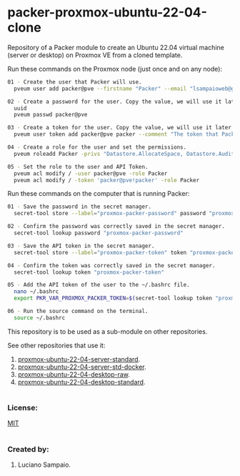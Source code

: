 # packer-proxmox-ubuntu-22-04-clone
Repository of a Packer module to create an Ubuntu 22.04 virtual machine (server or desktop) on Proxmox VE from a cloned template.

Run these commands on the Proxmox node (just once and on any node):
```bash
01 - Create the user that Packer will use.
  pveum user add packer@pve --firstname "Packer" --email "lsampaioweb@gmail.com" --comment "The user that Packer will use."

02 - Create a password for the user. Copy the value, we will use it later.
  uuid
  pveum passwd packer@pve

03 - Create a token for the user. Copy the value, we will use it later.
  pveum user token add packer@pve packer --comment "The token that Packer will use."

04 - Create a role for the user and set the permissions.
  pveum roleadd Packer -privs "Datastore.AllocateSpace, Datastore.Audit, Group.Allocate, Pool.Allocate, Pool.Audit, SDN.Use, Sys.Audit, Sys.Modify, VM.Allocate, VM.Audit, VM.Clone, VM.Config.CDROM, VM.Config.CPU, VM.Config.Cloudinit, VM.Config.Disk, VM.Config.HWType, VM.Config.Memory, VM.Config.Network, VM.Config.Options, VM.Console, VM.Monitor, VM.PowerMgmt"

05 - Set the role to the user and API Token.
  pveum acl modify / -user packer@pve -role Packer
  pveum acl modify / -token 'packer@pve!packer' -role Packer
```

Run these commands on the computer that is running Packer:

```bash
01 - Save the password in the secret manager.
  secret-tool store --label="proxmox-packer-password" password "proxmox-packer-password"

02 - Confirm the password was correctly saved in the secret manager.
  secret-tool lookup password "proxmox-packer-password"

03 - Save the API token in the secret manager.
  secret-tool store --label="proxmox-packer-token" token "proxmox-packer-token"

04 - Confirm the token was correctly saved in the secret manager.
  secret-tool lookup token "proxmox-packer-token"

05 - Add the API token of the user to the ~/.bashrc file.
  nano ~/.bashrc
  export PKR_VAR_PROXMOX_PACKER_TOKEN=$(secret-tool lookup token "proxmox-packer-token")

06 - Run the source command on the terminal.
  source ~/.bashrc
```

This repository is to be used as a sub-module on other repositories.

See other repositories that use it: <br/>
1. [proxmox-ubuntu-22-04-server-standard](https://github.com/lsampaioweb/proxmox-ubuntu-22-04-server-standard "proxmox-ubuntu-22-04-server-standard").
1. [proxmox-ubuntu-22-04-server-std-docker](https://github.com/lsampaioweb/proxmox-ubuntu-22-04-server-std-docker "proxmox-ubuntu-22-04-server-std-docker").
1. [proxmox-ubuntu-22-04-desktop-raw](https://github.com/lsampaioweb/proxmox-ubuntu-22-04-desktop-raw "proxmox-ubuntu-22-04-desktop-raw").
1. [proxmox-ubuntu-22-04-desktop-standard](https://github.com/lsampaioweb/proxmox-ubuntu-22-04-desktop-standard "proxmox-ubuntu-22-04-desktop-standard").

#
### License:

[MIT](LICENSE "MIT License")

#
### Created by:

1. Luciano Sampaio.
